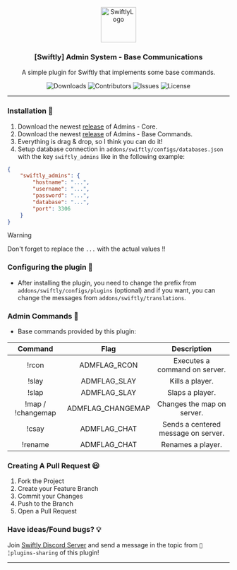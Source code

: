 <p align="center">
  <a href="https://github.com/swiftly-solution/admins">
    <img src="https://cdn.swiftlycs2.net/swiftly-logo.png" alt="SwiftlyLogo" width="80" height="80">
  </a>

  <h3 align="center">[Swiftly] Admin System - Base Communications</h3>

  <p align="center">
    A simple plugin for Swiftly that implements some base commands.
    <br/>
  </p>
</p>

<p align="center">
  <img src="https://img.shields.io/github/downloads/swiftly-solution/admins/total" alt="Downloads"> 
  <img src="https://img.shields.io/github/contributors/swiftly-solution/admins?color=dark-green" alt="Contributors">
  <img src="https://img.shields.io/github/issues/swiftly-solution/admins" alt="Issues">
  <img src="https://img.shields.io/github/license/swiftly-solution/admins" alt="License">
</p>

---

### Installation 👀

1. Download the newest [release](https://github.com/swiftly-solution/admins/releases) of Admins - Core.
2. Download the newest [release](https://github.com/swiftly-solution/admins_commands/releases) of Admins - Base Commands.
3. Everything is drag & drop, so I think you can do it!
4. Setup database connection in `addons/swiftly/configs/databases.json` with the key `swiftly_admins` like in the following example:
```json
{
    "swiftly_admins": {
        "hostname": "...",
        "username": "...",
        "password": "...",
        "database": "...",
        "port": 3306
    }
}
```
> [!WARNING]
> Don't forget to replace the `...` with the actual values !!

### Configuring the plugin 🧐

* After installing the plugin, you need to change the prefix from `addons/swiftly/configs/plugins` (optional) and if you want, you can change the messages from `addons/swiftly/translations`.

### Admin Commands 💬

* Base commands provided by this plugin:

|      Command     |        Flag       |               Description              |
|:----------------:|:-----------------:|:--------------------------------------:|
|       !rcon      |    ADMFLAG_RCON   |      Executes a command on server.     |
|       !slay      |    ADMFLAG_SLAY   |             Kills a player.            |
|       !slap      |    ADMFLAG_SLAY   |             Slaps a player.            |
| !map / !changemap | ADMFLAG_CHANGEMAP |       Changes the map on server.       |
|       !csay      |    ADMFLAG_CHAT   |   Sends a centered message on server.  |
|       !rename      |    ADMFLAG_CHAT   |   Renames a player.  |

### Creating A Pull Request 😃

1. Fork the Project
2. Create your Feature Branch
3. Commit your Changes
4. Push to the Branch
5. Open a Pull Request

### Have ideas/Found bugs? 💡
Join [Swiftly Discord Server](https://swiftlycs2.net/discord) and send a message in the topic from `📕╎plugins-sharing` of this plugin!

---
